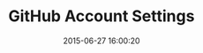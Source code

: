 ---
layout: post
title:  "GitHub Account Settings"
date:   2015-06-27 16:00:20
categories: github
tags: account profile settings form
screenshot: github-personal-settings-2.jpg
---